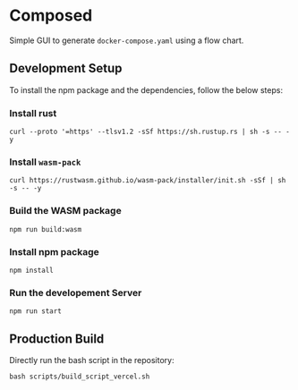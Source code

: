 # Composed
Simple GUI to generate `docker-compose.yaml` using a flow chart.

## Development Setup
To install the npm package and the dependencies, follow the below steps:

### Install rust 
```
curl --proto '=https' --tlsv1.2 -sSf https://sh.rustup.rs | sh -s -- -y
```

### Install `wasm-pack`
```
curl https://rustwasm.github.io/wasm-pack/installer/init.sh -sSf | sh -s -- -y
```

### Build the WASM package
```
npm run build:wasm
```

### Install npm package
```
npm install
```

### Run the developement Server
```
npm run start
```

## Production Build
Directly run the bash script in the repository:
```
bash scripts/build_script_vercel.sh
```